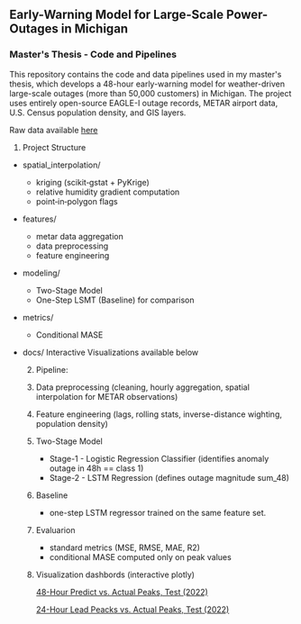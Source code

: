 ## Early-Warning Model for Large-Scale Power-Outages in Michigan 
### Master's Thesis - Code and Pipelines

This repository contains the code and data pipelines used in my master's thesis, which develops a 48-hour early-warning model for weather-driven large-scale outages (more than 50,000 customers) in Michigan. The project uses entirely open-source EAGLE-I outage records, METAR airport data, U.S. Census population density, and GIS layers. 

Raw data available [here](https://liveuis-my.sharepoint.com/:f:/g/personal/274725_uis_no/EmzChQ9PV4BFlcbaQU9pRI0BkvzTZNqL7Dbl6FCIgNM_kg?e=mWYNDB)

1. Project Structure

- spatial_interpolation/
  - kriging (scikit‑gstat + PyKrige)
  - relative humidity gradient computation
  - point‑in‑polygon flags

- features/
  - metar data aggregation
  - data preprocessing
  - feature engineering
    
- modeling/
   - Two-Stage Model
   - One-Step LSMT (Baseline) for comparison

- metrics/
    - Conditional MASE

- docs/ Interactive Visualizations available below

  2. Pipeline:

  1. Data preprocessing (cleaning, hourly aggregation, spatial interpolation for METAR observations)
  2. Feature engineering (lags, rolling stats, inverse-distance wighting, population density)
  3. Two-Stage Model
     - Stage-1 - Logistic Regression Classifier (identifies anomaly outage in 48h == class 1)
     - Stage-2 - LSTM Regression (defines outage magnitude sum_48)
  4. Baseline
     - one-step LSTM regressor trained on the same feature set.
  5. Evaluarion
      - standard metrics (MSE, RMSE, MAE, R2)
      - conditional MASE computed only on peak values
  6. Visualization dashbords (interactive plotly)

      [48-Hour Predict vs. Actual Peaks, Test (2022)](https://irynastanishevska.github.io/michigan-outage-early-warning-model/plot_48h_predict_vs_actual.html)
     
      [24-Hour Lead Peacks vs. Actual Peaks, Test (2022)](https://irynastanishevska.github.io/michigan-outage-early-warning-model/plot_24h_lead_peaks_vs_actual.html)



